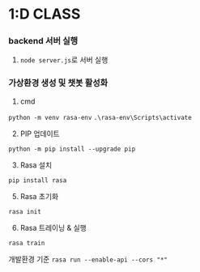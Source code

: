 # 1:D CLASS

### backend 서버 실행

1. `node server.js`로 서버 실행

### 가상환경 생성 및 챗봇 활성화

1. cmd

  `python -m venv rasa-env`
  `.\rasa-env\Scripts\activate`

2. PIP 업데이트
   
  `python -m pip install --upgrade pip`

3. Rasa 설치
   
  `pip install rasa`

5. Rasa 초기화
   
  `rasa init`

6. Rasa 트레이닝 & 실행
   
  `rasa train`

  개발환경 기준
  `rasa run --enable-api --cors "*"`
